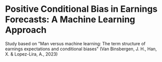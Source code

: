 # Positive Conditional Bias in Earnings Forecasts: A Machine Learning Approach


Study based on "Man versus machine learning: The term structure of earnings expectations and conditional biases" (Van Binsbergen, J. H., Han, X. & Lopez-Lira, A., 2023)

